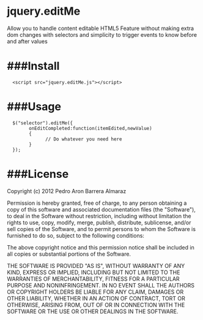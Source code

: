 jquery.editMe
=============

Allow you to handle content editable HTML5 Feature without making extra dom changes
with selectors and simplicity to trigger events to know before and after values

###Install
=======

      <script src="jquery.editMe.js"></script>

###Usage
=======

      $("selector").editMe({
            onEditCompleted:function(itemEdited,newValue)
            {
                  // Do whatever you need here
            }
      });

###License
=======
Copyright (c) 2012 Pedro Aron Barrera Almaraz

Permission is hereby granted, free of charge, to any person
obtaining a copy of this software and associated documentation
files (the "Software"), to deal in the Software without
restriction, including without limitation the rights to use,
copy, modify, merge, publish, distribute, sublicense, and/or sell
copies of the Software, and to permit persons to whom the
Software is furnished to do so, subject to the following
conditions:

The above copyright notice and this permission notice shall be
included in all copies or substantial portions of the Software.

THE SOFTWARE IS PROVIDED "AS IS", WITHOUT WARRANTY OF ANY KIND,
EXPRESS OR IMPLIED, INCLUDING BUT NOT LIMITED TO THE WARRANTIES
OF MERCHANTABILITY, FITNESS FOR A PARTICULAR PURPOSE AND
NONINFRINGEMENT. IN NO EVENT SHALL THE AUTHORS OR COPYRIGHT
HOLDERS BE LIABLE FOR ANY CLAIM, DAMAGES OR OTHER LIABILITY,
WHETHER IN AN ACTION OF CONTRACT, TORT OR OTHERWISE, ARISING
FROM, OUT OF OR IN CONNECTION WITH THE SOFTWARE OR THE USE OR
OTHER DEALINGS IN THE SOFTWARE.
      	